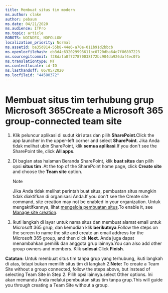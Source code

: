 ```yaml
---
title: Membuat situs tim modern
ms.author: clake
author: pebaum
ms.date: 04/21/2020
ms.audience: ITPro
ms.topic: article
ROBOTS: NOINDEX, NOFOLLOW
localization_priority: Normal
ms.assetid: ba35d814-55b8-44e6-a70e-011b91d2bbcb
ms.openlocfilehash: eb3d4c632029993611bc0720dba64e7f86807223
ms.sourcegitcommit: f28dafa0f727870038f72bc904da926daf4ec07b
ms.translationtype: MT
ms.contentlocale: id-ID
ms.lasthandoff: 06/05/2020
ms.locfileid: "44580372"
---
```

# <a name="create-a-microsoft-365-group-connected-team-site"></a><span data-ttu-id="cf50a-102">Membuat situs tim terhubung grup Microsoft 365</span><span class="sxs-lookup"><span data-stu-id="cf50a-102">Create a Microsoft 365 group-connected team site</span></span>

1. <span data-ttu-id="cf50a-103">Klik peluncur aplikasi di sudut kiri atas dan pilih **SharePoint**.</span><span class="sxs-lookup"><span data-stu-id="cf50a-103">Click the app launcher in the upper-left corner and select **SharePoint**.</span></span> <span data-ttu-id="cf50a-104">Jika Anda tidak melihat ubin SharePoint, klik **semua aplikasi**.</span><span class="sxs-lookup"><span data-stu-id="cf50a-104">If you don't see the SharePoint tile, click **All apps**.</span></span>
    
2. <span data-ttu-id="cf50a-105">Di bagian atas halaman Beranda SharePoint, klik **buat situs** dan pilih opsi **situs tim** .</span><span class="sxs-lookup"><span data-stu-id="cf50a-105">At the top of the SharePoint home page, click **Create site** and choose the **Team site** option.</span></span> 
    
    > [!NOTE]
    > <span data-ttu-id="cf50a-106">Jika Anda tidak melihat perintah buat situs, pembuatan situs mungkin tidak diaktifkan di organisasi Anda.</span><span class="sxs-lookup"><span data-stu-id="cf50a-106">If you don't see the Create site command, site creation may not be enabled in your organization.</span></span> <span data-ttu-id="cf50a-107">Untuk mengaktifkannya, lihat [mengelola pembuatan situs](https://go.microsoft.com/fwlink/?linkid=2009644).</span><span class="sxs-lookup"><span data-stu-id="cf50a-107">To enable it, see [Manage site creation](https://go.microsoft.com/fwlink/?linkid=2009644).</span></span> 
  
3. <span data-ttu-id="cf50a-108">Ikuti langkah di layar untuk nama situs dan membuat alamat email untuk Microsoft 365 grup, dan kemudian klik **berikutnya**.</span><span class="sxs-lookup"><span data-stu-id="cf50a-108">Follow the steps on the screen to name the site and create an email address for the Microsoft 365 group, and then click **Next**.</span></span> <span data-ttu-id="cf50a-109">Anda juga dapat menambahkan pemilik dan anggota grup lainnya.</span><span class="sxs-lookup"><span data-stu-id="cf50a-109">You can also add other group owners and members.</span></span> <span data-ttu-id="cf50a-110">Klik **selesai**.</span><span class="sxs-lookup"><span data-stu-id="cf50a-110">Click **Finish**.</span></span>
  
 <span data-ttu-id="cf50a-111">**Catatan:** Untuk membuat situs tim tanpa grup yang terhubung, ikuti langkah di atas, tetapi bukan memilih situs tim di langkah 2.</span><span class="sxs-lookup"><span data-stu-id="cf50a-111">**Note:** To create a Team Site without a group connected, follow the steps above, but instead of selecting Team Site in Step 2.</span></span> <span data-ttu-id="cf50a-112">Pilih opsi lainnya.</span><span class="sxs-lookup"><span data-stu-id="cf50a-112">select Other options.</span></span> <span data-ttu-id="cf50a-113">Ini akan memandu Anda melalui pembuatan situs tim tanpa grup.</span><span class="sxs-lookup"><span data-stu-id="cf50a-113">This will guide you through creating a Team Site without a group.</span></span> 
    

